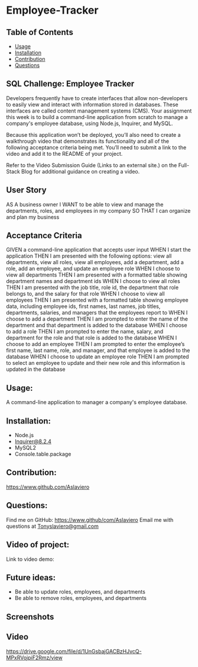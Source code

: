 # Employee-Tracker
## Table of Contents
- [Usage](#usage)
- [Installation](#installation)
- [Contribution](#contribution)
- [Questions](#questions)


## SQL Challenge: Employee Tracker
Developers frequently have to create interfaces that allow non-developers to easily view and interact with information stored in databases. These interfaces are called content management systems (CMS). Your assignment this week is to build a command-line application from scratch to manage a company's employee database, using Node.js, Inquirer, and MySQL.

Because this application won’t be deployed, you’ll also need to create a walkthrough video that demonstrates its functionality and all of the following acceptance criteria being met. You’ll need to submit a link to the video and add it to the README of your project.

Refer to the Video Submission Guide (Links to an external site.) on the Full-Stack Blog for additional guidance on creating a video.
## User Story
AS A business owner
I WANT to be able to view and manage the departments, roles, and employees in my company
SO THAT I can organize and plan my business
## Acceptance Criteria
GIVEN a command-line application that accepts user input
WHEN I start the application
THEN I am presented with the following options: view all departments, view all roles, view all employees, add a department, add a role, add an employee, and update an employee role
WHEN I choose to view all departments
THEN I am presented with a formatted table showing department names and department ids
WHEN I choose to view all roles
THEN I am presented with the job title, role id, the department that role belongs to, and the salary for that role
WHEN I choose to view all employees
THEN I am presented with a formatted table showing employee data, including employee ids, first names, last names, job titles, departments, salaries, and managers that the employees report to
WHEN I choose to add a department
THEN I am prompted to enter the name of the department and that department is added to the database
WHEN I choose to add a role
THEN I am prompted to enter the name, salary, and department for the role and that role is added to the database
WHEN I choose to add an employee
THEN I am prompted to enter the employee’s first name, last name, role, and manager, and that employee is added to the database
WHEN I choose to update an employee role
THEN I am prompted to select an employee to update and their new role and this information is updated in the database
## Usage:
A command-line application to manager a company's employee database.
## Installation:
- Node.js
- Inquirer@8.2.4
- MySQL2
- Console.table.package

## Contribution:
https://www.github.com/Aslaviero

## Questions:
Find me on GitHub: https://www.github/com/Aslaviero
Email me with questions at Tonyslaviero@gmail.com

## Video of project:
Link to video demo:

## Future ideas:
- Be able to update roles, employees, and departments
- Be able to remove roles, employees, and departments
  
## Screenshots 


## Video
https://drive.google.com/file/d/1UnGsbajGACBzHJvcQ-MPxRVojpiF2Rmz/view